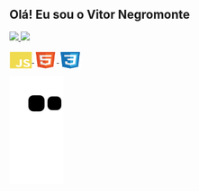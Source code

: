 ## Olá! Eu sou o Vitor Negromonte

<div align="left">
  <a href="https://github.com/vitornegromonte">
  <img height="180em" src="https://github-readme-stats.vercel.app/api?username=vitornegromonte&show_icons=true&theme=github_dark&hide_border=true&include_all_commits=true&count_private=true"/>
  <img height="180em" src="https://github-readme-stats.vercel.app/api/top-langs/?username=vitornegromonte&layout=compact&langs_count=7&theme=github_dark&hide_border=true"/>
</div>
<div style="display: inline_block"><br>
  <img align="center" alt="JavaScript" height="30" width="40" src="https://raw.githubusercontent.com/devicons/devicon/master/icons/javascript/javascript-plain.svg">
  <img align="center" alt="Rafa-HTML" height="30" width="40" src="https://raw.githubusercontent.com/devicons/devicon/master/icons/html5/html5-original.svg">
  <img align="center" alt="Rafa-CSS" height="30" width="40" src="https://raw.githubusercontent.com/devicons/devicon/master/icons/css3/css3-original.svg">
</div>
  
  ![Snake animation](https://github.com/vitornegromonte/vitornegromonte/blob/output/github-contribution-grid-snake.svg)
